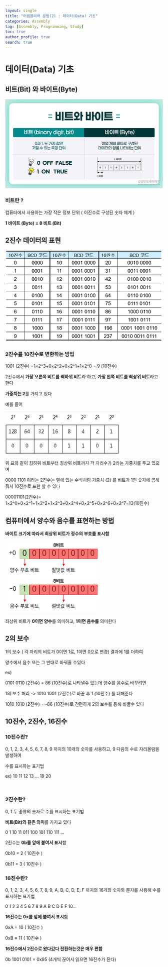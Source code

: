 ```yaml
---
layout: single
title: "어셈블리어 문법(2) : 데이터(Data) 기초"
categories: Assembly
tag: [Assembly, Programming, Study]
toc: true
author_profile: true
search: true
---
```


# 데이터(Data) 기초

## 비트(Bit) 와 바이트(Byte)

![bit_bite](https://github.com/Heo-jaehyeon/Heo-jaehyeon.github.io/blob/master/images/bit_bite.jpeg?raw=true)

### **비트란** **?** 

컴퓨터에서 사용하는 가장 작은 정보 단위 ( 이진수로 구성된 숫자 체계 )

**1 바이트 (Byte) = 8 비트 (Bit)**



## 2진수 데이터의 표현

![bit2](https://github.com/Heo-jaehyeon/Heo-jaehyeon.github.io/blob/master/images/bit2.png?raw=true)



### 2진수를 10진수로 변환하는 방법


1001 (2진수) =1×2^3+0×2^2+0×2^1+1×2^0 = 9 (10진수)


2진수에서 **가장 오른쪽 비트를 최하위 비트**라 하고, **가장 왼쪽 비트를 최상위 비트**라고 한다

**가중치는 2**를 가지고 있다

예를 들어

![1byte](https://github.com/Heo-jaehyeon/Heo-jaehyeon.github.io/blob/master/images/1byte.PNG?raw=true)



위 표와 같이 최하위 비트부터 최상위 비트까지 각 자리수가 2라는 가중치를 두고 있으며

0000 1101 이라는 2진수는 밑에 있는 수식처럼 가중치 (2) 를 비트가 1인 숫자에 곱해줘서 10진수로 표현 할 수 있다
   

00001101(2진수)= 1×2^0+0×2^1+1×2^2+1×2^3+0×2^4+0×2^5+0×2^6+0×2^7=13(10진수)



## 컴퓨터에서 양수와 음수를 표현하는 방법

**바이트 크기에 따라서 최상위 비트가 정수의 부호를 표시함**

![bit](https://github.com/Heo-jaehyeon/Heo-jaehyeon.github.io/blob/master/images/bit.png?raw=true)



최상위 비트가 **0이면 양수**를 의미하고, **1이면 음수를** 의미한다



## 2의 보수

1의 보수 ( 각 자리의 비트가 0이면 1로, 1이면 0으로 변경) 결과에 1를 더하여 

양수에서 음수 또는 그 반대로 바꿔줄 수있다 



ex) 

0101 0110 (2진수) = 86 (10진수)로 나타낼수 있는데 양수를 음수로 바꾸려면

1의 보수 처리 -> 1010 1001 (2진수)로 바꾼 후 1 (10진수) 를 더해준다

1010 1010 (2진수) = -86 (10진수)로 간편하게 2의 보수를 통해 바꿀수 있다



## 10진수, 2진수, 16진수

### 10진수란?

0, 1, 2, 3, 4, 5, 6, 7, 8, 9 까지의 10개의 숫자를 사용하고, 9 다음의 수로 자리올림을 발생하여

수를 표시하는 표기법 

ex) 10 11 12 13 ... 19 20

​    

### 2진수란?

0, 1 두 종류의 숫자로 수를 표시하는 표기법

**비트(Bit)와 같은 의미**를 가지고 있다

0 1 10 11 011 100 101 110 111 ...

2진수는  **0b를 앞에 붙여서 표시**함

0b10 = 2 ( 10진수 )

0b11 = 3 ( 10진수 )



### 16진수란?

0, 1, 2, 3, 4, 5, 6, 7, 8, 9, A, B, C, D, E, F  까지의 16개의 숫자와 문자를 사용해 수를 표시하는 표기법

0 1 2 3 4 5 6 7 8 9 A B C D E F 10...

**16진수는 0x를 앞에 붙여서 표시**함 

0xA = 10 ( 10진수 )

0xB = 11 ( 10진수 )



**16진수에서 2진수로 왔다갔다 전환하는것은 매우 편함**

0b 1001 0101 = 0x95 (4개씩 끊어서 읽으면 16진수가 된다)

